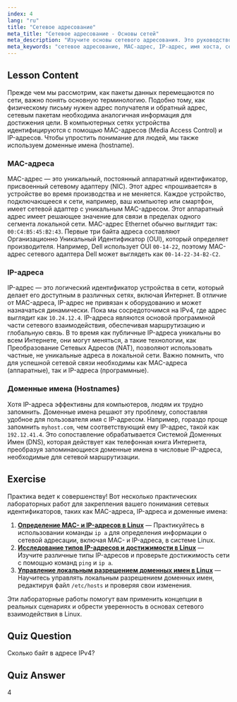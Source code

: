 ```yaml
---
index: 4
lang: "ru"
title: "Сетевое адресование"
meta_title: "Сетевое адресование - Основы сетей"
meta_description: "Изучите основы сетевого адресования. Это руководство объясняет MAC-адреса, IP-адреса и имена хостов — ключевые концепции для понимания связи устройств в сетях Linux."
meta_keywords: "сетевое адресование, MAC-адрес, IP-адрес, имя хоста, сетевые идентификаторы, сети Linux, основы сетей, новичок, руководство, туториал"
---
```


## Lesson Content

Прежде чем мы рассмотрим, как пакеты данных перемещаются по сети, важно понять основную терминологию. Подобно тому, как физическому письму нужен адрес получателя и обратный адрес, сетевым пакетам необходима аналогичная информация для достижения цели. В компьютерных сетях устройства идентифицируются с помощью MAC-адресов (Media Access Control) и IP-адресов. Чтобы упростить понимание для людей, мы также используем доменные имена (hostname).

### MAC-адреса

MAC-адрес — это уникальный, постоянный аппаратный идентификатор, присвоенный сетевому адаптеру (NIC). Этот адрес «прошивается» в устройстве во время производства и не меняется. Каждое устройство, подключающееся к сети, например, ваш компьютер или смартфон, имеет сетевой адаптер с уникальным MAC-адресом. Этот аппаратный адрес имеет решающее значение для связи в пределах одного сегмента локальной сети. MAC-адрес Ethernet обычно выглядит так: `00:C4:B5:45:B2:43`. Первые три байта адреса составляют Организационно Уникальный Идентификатор (OUI), который определяет производителя. Например, Dell использует OUI `00-14-22`, поэтому MAC-адрес сетевого адаптера Dell может выглядеть как `00-14-22-34-B2-C2`.

### IP-адреса

IP-адрес — это логический идентификатор устройства в сети, который делает его доступным в различных сетях, включая Интернет. В отличие от MAC-адреса, IP-адрес не привязан к оборудованию и может назначаться динамически. Пока мы сосредоточимся на IPv4, где адрес выглядит как `10.24.12.4`. IP-адреса являются основой программной части сетевого взаимодействия, обеспечивая маршрутизацию и глобальную связь. В то время как публичные IP-адреса уникальны во всем Интернете, они могут меняться, а такие технологии, как Преобразование Сетевых Адресов (NAT), позволяют использовать частные, не уникальные адреса в локальной сети. Важно помнить, что для успешной сетевой связи необходимы как MAC-адреса (аппаратные), так и IP-адреса (программные).

### Доменные имена (Hostnames)

Хотя IP-адреса эффективны для компьютеров, людям их трудно запомнить. Доменные имена решают эту проблему, сопоставляя удобное для пользователя имя с IP-адресом. Например, гораздо проще запомнить `myhost.com`, чем соответствующий ему IP-адрес, такой как `192.12.41.4`. Это сопоставление обрабатывается Системой Доменных Имен (DNS), которая действует как телефонная книга Интернета, преобразуя запоминающиеся доменные имена в числовые IP-адреса, необходимые для сетевой маршрутизации.

## Exercise

Практика ведет к совершенству! Вот несколько практических лабораторных работ для закрепления вашего понимания сетевых идентификаторов, таких как MAC-адреса, IP-адреса и доменные имена:

1. **[Определение MAC- и IP-адресов в Linux](https://labex.io/ru/labs/comptia-identify-mac-and-ip-addresses-in-linux-592731)** — Практикуйтесь в использовании команды `ip a` для определения информации о сетевой адресации, включая MAC- и IP-адреса, в системе Linux.
2. **[Исследование типов IP-адресов и достижимости в Linux](https://labex.io/ru/labs/comptia-explore-ip-address-types-and-reachability-in-linux-592780)** — Изучите различные типы IP-адресов и проверьте достижимость сети с помощью команд `ping` и `ip a`.
3. **[Управление локальным разрешением доменных имен в Linux](https://labex.io/ru/labs/comptia-manage-local-hostname-resolution-in-linux-592792)** — Научитесь управлять локальным разрешением доменных имен, редактируя файл `/etc/hosts` и проверяя свои изменения.

Эти лабораторные работы помогут вам применить концепции в реальных сценариях и обрести уверенность в основах сетевого взаимодействия в Linux.

## Quiz Question

Сколько байт в адресе IPv4?

## Quiz Answer

4
